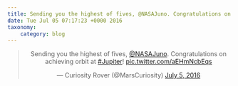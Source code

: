 ```yaml
---
title: Sending you the highest of fives, @NASAJuno. Congratulations on achieving orbit at #Jupiter! http://twitter.com/MarsCuriosity/status/750184747855286273/photo/1
date: Tue Jul 05 07:17:23 +0000 2016
taxonomy:
    category: blog
---
```

<blockquote class="twitter-tweet" align="center"><p lang="en" dir="ltr">Sending you the highest of fives, <a href="https://twitter.com/NASAJuno">@NASAJuno</a>. Congratulations on achieving orbit at <a href="https://twitter.com/hashtag/Jupiter?src=hash">#Jupiter</a>! <a href="http://twitter.com/MarsCuriosity/status/750184747855286273/photo/1">pic.twitter.com/aEHmNcbEqs</a></p>&mdash; Curiosity Rover (@MarsCuriosity) <a href="https://twitter.com/MarsCuriosity/status/750184747855286273">July 5, 2016</a></blockquote>
